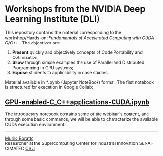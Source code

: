 # Workshops from the NVIDIA Deep Learning Institute (DLI) <br />

This repository contains the material corresponding to the workshop/Hands-on: _Fundamentals of Accelerated Computing with CUDA C/C++_ . The objectives are:

1. **Present** quickly and objectively concepts of Code Portability and Optimization;
2. **Show** through simple examples the use of Parallel and Distributed Programming in GPU systems;
3. **Expose** students to applicability in case studies.

Material available in \*.ipynb (Jupyter NoteBook) format. The first notebook is structured for execution in Google Collab:

## [GPU-enabled-C_C++applications-CUDA.ipynb](https://drive.google.com/file/d/1lJz9grK8ruHlLWqUb_myQ61ZbXSbizFE/view?usp=sharing)
The introductory notebook contains some of the webinar's content, and through some basic commands, we will be able to characterize the available CUDA execution environment.

---

[Murilo Boratto](http://lattes.cnpq.br/9222855062709254) <br/>
Researcher at the Supercomputing Center for Industrial Innovation SENAI-CIMATEC [CS2I](http://www.senaicimatec.com.br/en/) <br/>


